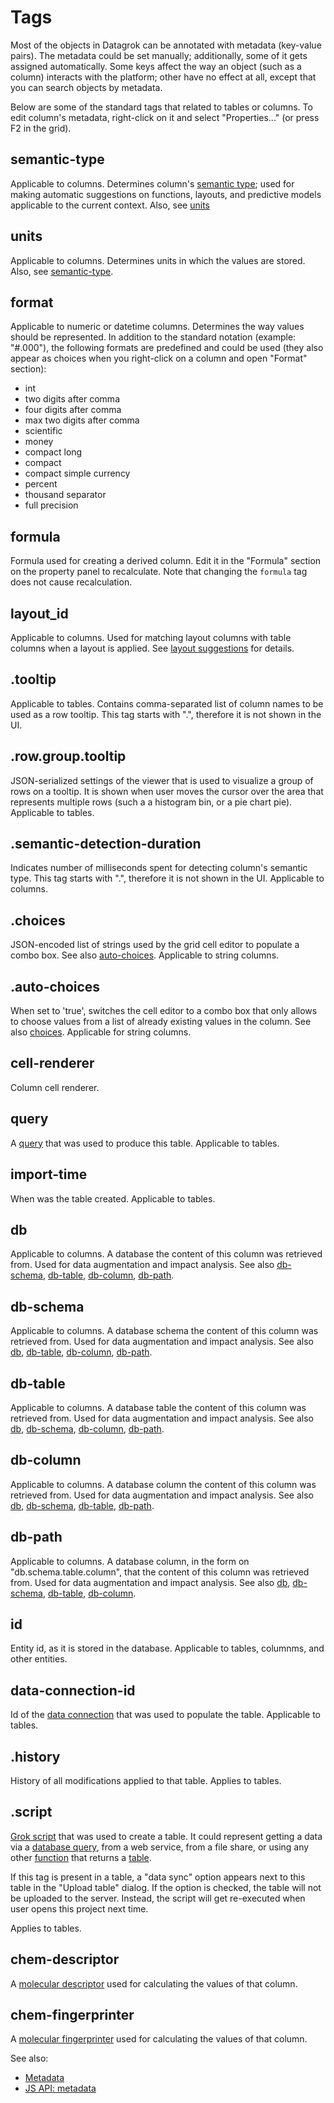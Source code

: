 <!-- TITLE: Tags -->

# Tags

Most of the objects in Datagrok can be annotated with metadata (key-value pairs). The
metadata could be set manually; additionally, some of it gets assigned automatically.
Some keys affect the way an object (such as a column) interacts with the platform; other have no
effect at all, except that you can search objects by metadata.

Below are some of the standard tags that related to tables or columns. To edit 
column's metadata, right-click on it and select "Properties..." (or press F2 in the grid).

## semantic-type

Applicable to columns. Determines column's [semantic type](semantic-types.md); used for
making automatic suggestions on functions, layouts, and predictive models
applicable to the current context. Also, see [units](#units)

## units

Applicable to columns. Determines units in which the values are stored. 
Also, see [semantic-type](#semantic-type).

## format

Applicable to numeric or datetime columns. Determines the way values should 
be represented. In addition to the standard notation (example: "#.000"), the 
following formats are predefined and could be used (they also appear as choices
when you right-click on a column and open "Format" section):
 
* int
* two digits after comma
* four digits after comma
* max two digits after comma
* scientific
* money
* compact long
* compact
* compact simple currency
* percent
* thousand separator
* full precision

## formula

Formula used for creating a derived column. Edit it in the "Formula" section on the property panel
to recalculate. Note that changing the `formula` tag does not cause recalculation.

## layout_id

Applicable to columns. Used for matching layout columns with table columns when a layout is applied.
See [layout suggestions](../visualize/view-layout.md#layout-suggestions) for details.
 
## .tooltip

Applicable to tables. Contains comma-separated list of column names to be used as a row tooltip.
This tag starts with ".", therefore it is not shown in the UI. 

## .row.group.tooltip

JSON-serialized settings of the viewer that is used to visualize a group of rows on a
tooltip. It is shown when user moves the cursor over the area that represents multiple
rows (such a a histogram bin, or a pie chart pie). 
Applicable to tables.

## .semantic-detection-duration

Indicates number of milliseconds spent for detecting column's semantic type.
This tag starts with ".", therefore it is not shown in the UI.
Applicable to columns.  

## .choices

JSON-encoded list of strings used by the grid cell editor to populate a combo box.
See also [auto-choices](#.auto-choices).
Applicable to string columns.

## .auto-choices

When set to 'true', switches the cell editor to a combo box that only allows to choose values
from a list of already existing values in the column.
See also [choices](#.choices).
Applicable for string columns.

## cell-renderer

Column cell renderer.

## query

A [query](../access/data-query.md) that was used to produce this table.
Applicable to tables.

## import-time

When was the table created.
Applicable to tables.

## db

Applicable to columns. A database the content of this column was retrieved from.
Used for data augmentation and impact analysis.
See also [db-schema](#db-schema), [db-table](#db-table), [db-column](#db-column), [db-path](#db-path). 

## db-schema

Applicable to columns. A database schema the content of this column was retrieved from.
Used for data augmentation and impact analysis.
See also [db](#db), [db-table](#db-table), [db-column](#db-column), [db-path](#db-path). 

## db-table

Applicable to columns. A database table the content of this column was retrieved from.
Used for data augmentation and impact analysis.
See also [db](#db), [db-schema](#db-schema), [db-column](#db-column), [db-path](#db-path). 

## db-column

Applicable to columns. A database column the content of this column was retrieved from.
Used for data augmentation and impact analysis.
See also [db](#db), [db-schema](#db-schema), [db-table](#db-table), [db-path](#db-path). 

## db-path

Applicable to columns. A database column, in the form on "db.schema.table.column", that 
the content of this column was retrieved from. Used for data augmentation and impact analysis.
See also [db](#db), [db-schema](#db-schema), [db-table](#db-table), [db-column](#db-column). 

## id

Entity id, as it is stored in the database.
Applicable to tables, columnms, and other entities.

## data-connection-id

Id of the [data connection](../access/data-connection.md) that was used to populate the table.
Applicable to tables. 

## .history

History of all modifications applied to that table.
Applies to tables.

## .script

[Grok script](../overview/grok-script.md) that was used to create a table. It could represent getting a data
via a [database query](../access/data-query.md), from a web service, from a file share, or using any
other [function](../overview/functions/function.md) that returns a [table](../overview/table.md).

If this tag is present in a table, a "data sync" option appears next to this table in the 
"Upload table" dialog. If the option is checked, the table will not be uploaded to the server. Instead,
the script will get re-executed when user opens this project next time.  

Applies to tables. 

## chem-descriptor

A [molecular descriptor](../domains/chem/descriptors.md) used for calculating the values of that column.

## chem-fingerprinter

A [molecular fingerprinter](../domains/chem/fingerprints.md) used for calculating the values of that column.



See also:
* [Metadata](metadata.md)
* [JS API: metadata]()